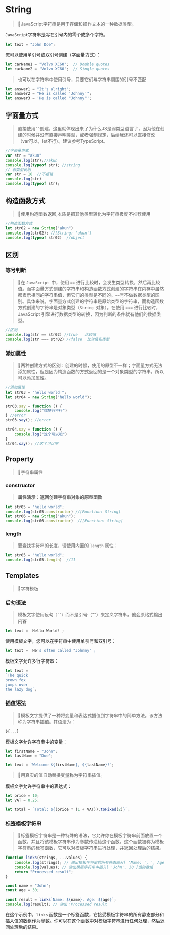 # String

<!-- ## 目录

- [字面量方式](#字面量方式)
- [构造函数方式](#构造函数方式)
- [区别](#区别)
  - [等号判断](#等号判断)
  - [添加属性](#添加属性)
- [Property](#Property)
  - [constructor](#constructor)
  - [length](#length)
- [Templates](#Templates)
  - [后勾语法](#后勾语法)
  - [插值语法](#插值语法)
  - [标签模板字符串](#标签模板字符串) -->

> 📌JavaScript字符串是用于存储和操作文本的一种数据类型。

`JavaScript`字符串是写在引号内的零个或多个字符。

```javascript
let text = "John Doe";
```

您可以使用单引号或双引号创建（字面量方式）：

```javascript
let carName1 = "Volvo XC60";  // Double quotes
let carName2 = 'Volvo XC60';  // Single quotes
```

> 也可以在字符串中使用引号，只要它们与字符串周围的引号不匹配

```javascript
let answer1 = "It's alright";
let answer2 = "He is called 'Johnny'";
let answer3 = 'He is called "Johnny"';
```

## 字面量方式

> 直接使用""创建，这里就体现出来了为什么JS是弱类型语言了，因为他在创建的时候并没有直接声明类型，或者强制规定，后续我还可以直接修改（var可以，let不行）。建议参考TypeScript。

```javascript
//字面量方式
var str = "akun"
console.log(str);//akun
console.log(typeof str); //string
// 弱类型说明
var str = 18  //不报错
console.log(str)
console.log(typeof str);
```

## 构造函数方式

> 📌使用构造函数返回,本质是把其他类型转化为字符串极度不推荐使用

```javascript
//构造函数方式
let str02 = new String("akun")
console.log(str02); //[String: 'akun']
console.log(typeof str02)  //object

```

## 区别

### 等号判断

> 📌在 `JavaScript `中，使用 `==` 进行比较时，会发生类型转换，然后再比较值。而字面量方式创建的字符串和构造函数方式创建的字符串在内存中虽然都表示相同的字符串值，但它们的类型是不同的。`==`号不做数据类型的区别。具体来说，字面量方式创建的字符串是原始类型的字符串，而构造函数方式创建的字符串是对象类型（`String `对象）。在使用 `===` 进行比较时，JavaScript 引擎进行数据类型的转换，因为判断的条件就有他们的数据类型。

```javascript
//区别
console.log(str == str02) //true   比较值
console.log(str === str02) //false  比较值和类型
```

### 添加属性

> 📌两种创建方式的区别：创建的时候，使用的原型不一样；字面量方式无法添加属性，但是因为构造函数的方式返回的是一个对象类型的字符串，所以可以添加属性。

```javascript
//添加属性
let str03 = "hello world ";
let str04 = new String("hello world");

str03.say = function () {
    console.log("你猜行不行")
} //error
str03.say(); //error

str04.say = function () {
    console.log("这个可以吧")
}
str04.say(); //这个可以吧
```

## Property

> 📌字符串属性

### **constructor**

> **属性演示：返回创建字符串对象的原型函数**

```javascript
let str05 = "hello world";
console.log(str05.constructor) //[Function: String]
let str06 = new String("akun");
console.log(str06.constructor)  //[Function: String]
```

### length

> 要查找字符串的长度，请使用内置的 `length` 属性：

```javascript
let str05 = "hello world";
console.log(str05.length)  //11
```

## Templates

> 📌字符模板

### 后勾语法

> 模板文字使用反勾`（``）`而不是引号（""）来定义字符串，他会原格式输出内容

```javascript
let text =  Hello World! ;
```

使用模板文字，您可以在字符串中使用单引号和双引号：

```javascript
let text =  He's often called "Johnny" ;
```

模板文字允许多行字符串：

```javascript
let text =
`The quick
brown fox
jumps over
the lazy dog`;
```

### 插值语法

> 📌模板文字提供了一种将变量和表达式插值到字符串中的简单方法。该方法称为字符串插值。其语法为：

```javascript
${...}
```

模板文字允许字符串中的变量：

```javascript
let firstName = "John";
let lastName = "Doe";

let text = `Welcome ${firstName}, ${lastName}!`;
```

> 📌用真实的值自动替换变量称为字符串插值。

模板文字允许字符串中的表达式：

```javascript
let price = 10;
let VAT = 0.25;

let total = `Total: ${(price * (1 + VAT)).toFixed(2)}`;
```

### 标签模板字符串

> 📌标签模板字符串是一种特殊的语法，它允许你在模板字符串前面放置一个函数，并且将该模板字符串作为参数传递给这个函数。这个函数被称为模板字符串的标签函数，它可以对模板字符串进行处理，并返回处理后的结果。

```javascript
function links(strings, ...values) {
    console.log(strings); // 输出模板字符串的所有静态部分[ 'Name: ', ', Age: ', '' ]
    console.log(values); // 输出模板字符串中插入[ 'John', 30 ]值的数组
    return "Processed result";
}

const name = "John";
const age = 30;

const result = links`Name: ${name}, Age: ${age}`;
console.log(result); // 输出：Processed result

```

在这个示例中，`links` 函数是一个标签函数，它接受模板字符串的所有静态部分和插入值的数组作为参数。你可以在这个函数中对模板字符串进行任何处理，然后返回处理后的结果。
